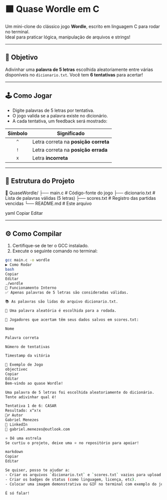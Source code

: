 # 🟩 Quase Wordle em C

Um mini-clone do clássico jogo **Wordle**, escrito em linguagem C para rodar no terminal.  
Ideal para praticar lógica, manipulação de arquivos e strings!  

---

## 🎯 Objetivo

Adivinhar uma **palavra de 5 letras** escolhida aleatoriamente entre várias disponíveis no `dicionario.txt`. Você tem **6 tentativas** para acertar!

---

## 🕹️ Como Jogar

- Digite palavras de 5 letras por tentativa.
- O jogo valida se a palavra existe no dicionário.
- A cada tentativa, um feedback será mostrado:

| Símbolo | Significado                          |
|:--------:|--------------------------------------|
| `^`      | Letra correta na **posição correta** |
| `!`      | Letra correta na **posição errada**  |
| `x`      | Letra **incorreta**                  |

---

## 📁 Estrutura do Projeto

📂 QuaseWordle/
├── main.c # Código-fonte do jogo
├── dicionario.txt # Lista de palavras válidas (5 letras)
├── scores.txt # Registro das partidas vencidas
└── README.md # Este arquivo

yaml
Copiar
Editar

---

## ⚙️ Como Compilar

1. Certifique-se de ter o GCC instalado.
2. Execute o seguinte comando no terminal:

```bash
gcc main.c -o wordle
▶️ Como Rodar
bash
Copiar
Editar
./wordle
💾 Funcionamento Interno
✅ Apenas palavras de 5 letras são consideradas válidas.

📚 As palavras são lidas do arquivo dicionario.txt.

🎯 Uma palavra aleatória é escolhida para a rodada.

📃 Jogadores que acertam têm seus dados salvos em scores.txt:

Nome

Palavra correta

Número de tentativas

Timestamp da vitória

🧪 Exemplo de Jogo
objectivec
Copiar
Editar
Bem-vindo ao quase Wordle!

Uma palavra de 5 letras foi escolhida aleatoriamente do dicionário.
Tente adivinhar qual é!

Tentativa 1 de 6: CASAR
Resultado: x^x!x
🙋‍♂️ Autor
Gabriel Menezes
🔗 LinkedIn
📧 gabriel.menezes@outlook.com

⭐ Dê uma estrela
Se curtiu o projeto, deixe uma ⭐ no repositório para apoiar!

markdown
Copiar
Editar

Se quiser, posso te ajudar a:
- Criar os arquivos `dicionario.txt` e `scores.txt` vazios para upload.
- Criar os badges de status (como linguagem, licença, etc).
- Colocar uma imagem demonstrativa ou GIF no terminal com exemplo do jogo.

É só falar!
